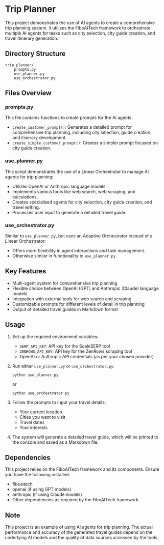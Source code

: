 # Trip Planner

This project demonstrates the use of AI agents to create a comprehensive trip planning system. It utilizes the FiboAITech framework to orchestrate multiple AI agents for tasks such as city selection, city guide creation, and travel itinerary generation.

## Directory Structure

```
trip_planner/
    prompts.py
    use_planner.py
    use_orchestrator.py
```

## Files Overview

### prompts.py

This file contains functions to create prompts for the AI agents:

- `create_customer_prompt()`: Generates a detailed prompt for comprehensive trip planning, including city selection, guide creation, and itinerary development.
- `create_simple_customer_prompt()`: Creates a simpler prompt focused on city guide creation.

### use_planner.py

This script demonstrates the use of a Linear Orchestrator to manage AI agents for trip planning:

- Utilizes OpenAI or Anthropic language models.
- Implements various tools like web search, web scraping, and calculations.
- Creates specialized agents for city selection, city guide creation, and travel writing.
- Processes user input to generate a detailed travel guide.

### use_orchestrator.py

Similar to `use_planner.py`, but uses an Adaptive Orchestrator instead of a Linear Orchestrator:

- Offers more flexibility in agent interactions and task management.
- Otherwise similar in functionality to `use_planner.py`.

## Key Features

- Multi-agent system for comprehensive trip planning
- Flexible choice between OpenAI (GPT) and Anthropic (Claude) language models
- Integration with external tools for web search and scraping
- Customizable prompts for different levels of detail in trip planning
- Output of detailed travel guides in Markdown format

## Usage

1. Set up the required environment variables:
   - `SERP_API_KEY`: API key for the ScaleSERP tool
   - `ZENROWS_API_KEY`: API key for the ZenRows scraping tool
   - OpenAI or Anthropic API credentials (as per your chosen provider)

2. Run either `use_planner.py` or `use_orchestrator.py`:
   ```
   python use_planner.py
   ```
   or
   ```
   python use_orchestrator.py
   ```

3. Follow the prompts to input your travel details:
   - Your current location
   - Cities you want to visit
   - Travel dates
   - Your interests

4. The system will generate a detailed travel guide, which will be printed to the console and saved as a Markdown file.

## Dependencies

This project relies on the FiboAITech framework and its components. Ensure you have the following installed:

- fiboaitech
- openai (if using GPT models)
- anthropic (if using Claude models)
- Other dependencies as required by the FiboAITech framework

## Note

This project is an example of using AI agents for trip planning. The actual performance and accuracy of the generated travel guides depend on the underlying AI models and the quality of data sources accessed by the tools.
